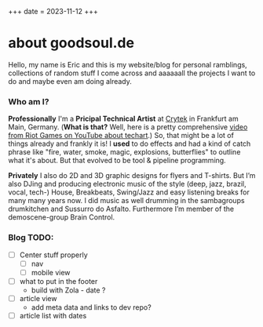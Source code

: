 +++
date = 2023-11-12
+++
# about **goodsoul.de**
Hello, my name is Eric and this is my website/blog for personal ramblings, collections of random stuff I come across and aaaaaall the projects I want to do and maybe even am doing already.

### Who am I?

**Professionally** I'm a **Pricipal Technical Artist** at [Crytek](https://crytek.com) in Frankfurt am Main, Germany. (**What is that?** Well, here is a pretty comprehensive [video from Riot Games on YouTube about techart](https://youtu.be/kr7XYXMM7-U).) So, that might be a lot of things already and frankly it is! I __used__ to do effects and had a kind of catch phrase like "fire, water, smoke, magic, explosions, butterflies" to outline what it's about. But that evolved to be tool & pipeline programming.

**Privately** I also do 2D and 3D graphic designs for flyers and T-shirts. But I’m also DJing and producing electronic music of the style (deep, jazz, brazil, vocal, tech-) House, Breakbeats, Swing/Jazz and easy listening breaks for many many years now. I did music as well drumming in the sambagroups drumkitchen and Sussurro do Asfalto. Furthermore I’m member of the demoscene-group Brain Control.

### Blog TODO:
- [ ] Center stuff properly
    - [ ] nav
    - [ ] mobile view
- [ ] what to put in the footer
    * build with Zola - date ?
- [ ] article view
    * add meta data and links to dev repo?
- [ ] article list with dates
